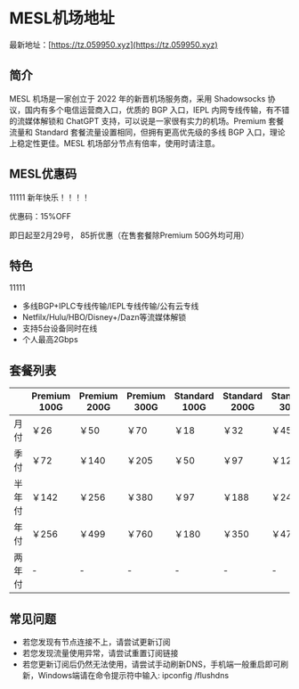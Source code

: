 # MESL机场地址

最新地址：[https://tz.059950.xyz](https://tz.059950.xyz)

## 简介

MESL 机场是一家创立于 2022 年的新晋机场服务商，采用 Shadowsocks 协议，国内有多个电信运营商入口，优质的 BGP 入口，IEPL 内网专线传输，有不错的流媒体解锁和 ChatGPT 支持，可以说是一家很有实力的机场。Premium 套餐流量和 Standard 套餐流量设置相同，但拥有更高优先级的多线 BGP 入口，理论上稳定性更佳。MESL 机场部分节点有倍率，使用时请注意。

## MESL优惠码
11111
新年快乐！！！！

优惠码：15%OFF

即日起至2月29号， 85折优惠（在售套餐除Premium 50G外均可用）

## 特色
11111
* 多线BGP+IPLC专线传输/IEPL专线传输/公有云专线
* Netfilx/Hulu/HBO/Disney+/Dazn等流媒体解锁
* 支持5台设备同时在线
* 个人最高2Gbps

## 套餐列表

||Premium 100G|Premium 200G|Premium 300G|Standard 100G|Standard 200G|Standard 300G|META 200G|META 350G|META 650G|
|----|----|----|----|----|----|----|----|----|----|
|月付|￥26|￥50|￥70|￥18|￥32|￥45|￥75|￥125|￥185|
|季付|￥72|￥140|￥205|￥50|￥97|￥128|￥215|￥365|￥520|
|半年付|￥142|￥256|￥380|￥97|￥188|￥240|￥420|￥700|￥999|
|年付|￥256|￥499|￥760|￥180|￥350|￥470|￥799|￥1300|￥1899|
|两年付|-|-|-|-|-|-|￥1499|￥2499|￥3600|

## 常见问题

* 若您发现有节点连接不上，请尝试更新订阅
* 若您发现流量使用异常，请尝试重置订阅链接
* 若您更新订阅后仍然无法使用，请尝试手动刷新DNS，手机端一般重启即可刷新，Windows端请在命令提示符中输入: ipconfig /flushdns
